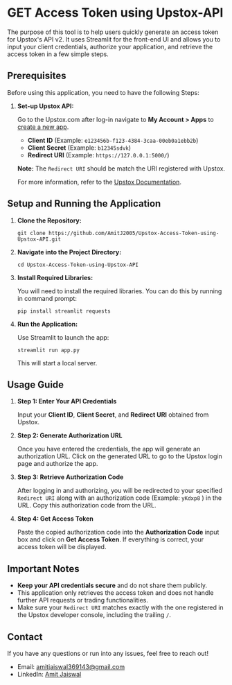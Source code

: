 GET Access Token using Upstox-API
=================================

The purpose of this tool is to help users quickly generate an access token for Upstox's API v2. It uses Streamlit for the front-end UI and allows you to input your client credentials, authorize your application, and retrieve the access token in a few simple steps.

Prerequisites
-------------

Before using this application, you need to have the following Steps:

1.  **Set-up Upstox API:**
    
    Go to the Upstox.com after log-in navigate to **My Account > Apps** to [create a new app](https://account.upstox.com/developer/apps/createapp).
    
    *   **Client ID** (Example: `e123456b-f123-4384-3caa-00eb0a1ebb2b`)
    *   **Client Secret** (Example: `b12345sdvk`)
    *   **Redirect URI** (Example: `https://127.0.0.1:5000/`)
    
    **Note:** The `Redirect URI` should be match the URI registered with Upstox.
    
    For more information, refer to the [Upstox Documentation](https://upstox.com/developer/api-documentation/open-api).
    

Setup and Running the Application
---------------------------------

1.  **Clone the Repository:**
    
        git clone https://github.com/AmitJ2005/Upstox-Access-Token-using-Upstox-API.git
    
2.  **Navigate into the Project Directory:**
    
        cd Upstox-Access-Token-using-Upstox-API

3.  **Install Required Libraries:**
    
    You will need to install the required libraries. You can do this by running in command prompt:
    
        pip install streamlit requests
    
4.  **Run the Application:**
    
    Use Streamlit to launch the app:
    
        streamlit run app.py
    
    This will start a local server.
    

Usage Guide
-----------

1.  **Step 1: Enter Your API Credentials**
    
    Input your **Client ID**, **Client Secret**, and **Redirect URI** obtained from Upstox.
    
2.  **Step 2: Generate Authorization URL**
    
    Once you have entered the credentials, the app will generate an authorization URL. Click on the generated URL to go to the Upstox login page and authorize the app.
    
3.  **Step 3: Retrieve Authorization Code**
    
    After logging in and authorizing, you will be redirected to your specified `Redirect URI` along with an authorization code (Example: `yKdxp8` ) in the URL. Copy this authorization code from the URL.
    
4.  **Step 4: Get Access Token**
    
    Paste the copied authorization code into the **Authorization Code** input box and click on **Get Access Token**. If everything is correct, your access token will be displayed.
    

Important Notes
---------------

*   **Keep your API credentials secure** and do not share them publicly.
*   This application only retrieves the access token and does not handle further API requests or trading functionalities.
*   Make sure your `Redirect URI` matches exactly with the one registered in the Upstox developer console, including the trailing `/`.


Contact
-------

If you have any questions or run into any issues, feel free to reach out!

*   Email: [amitjaiswal369143@gmail.com](mailto:amitjaisawal0123@gmail.com)
*   LinkedIn: [Amit Jaiswal](https://www.linkedin.com/in/amitjaiswal369143)
